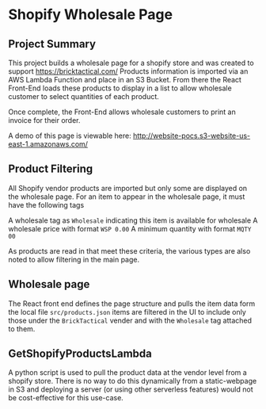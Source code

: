 # Shopify Wholesale Page

## Project Summary

This project builds a wholesale page for a shopify store and was created to support https://bricktactical.com/
Products information is imported via an AWS Lambda Function and place in an S3 Bucket.
From there the React Front-End loads these products to display in a list to allow wholesale customer to select quantities of each product. 

Once complete, the Front-End allows wholesale customers to print an invoice for their order.

A demo of this page is viewable here:
http://website-pocs.s3-website-us-east-1.amazonaws.com/


## Product Filtering

All Shopify vendor products are imported but only some are displayed on the wholesale page. 
For an item to appear in the wholesale page, it must have the following tags

A wholesale tag as `Wholesale` indicating this item is available for wholesale
A wholesale price with format `WSP 0.00` 
A minimum quantity with format `MQTY 00`

As products are read in that meet these criteria, the various types are also noted to allow filtering in the main page. 

## Wholesale page

The React front end defines the page structure and pulls the item data form the local file `src/products.json` items are filtered in the UI to include only those under the `BrickTactical` vender and with the `Wholesale` tag attached to them. 

## GetShopifyProductsLambda

A python script is used to pull the product data at the vendor level from a 
shopify store. There is no way to do this dynamically from a static-webpage in S3 and deploying a server (or using other serverless features) would not be cost-effective for this use-case.

